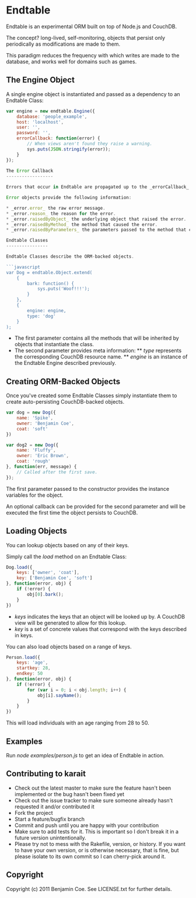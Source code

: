 Endtable
========

Endtable is an experimental ORM built on top of Node.js and CouchDB.

The concept? long-lived, self-monitoring, objects that persist only periodically as modifications are made to them.

This paradigm reduces the frequency with which writes are made to the database, and works well for domains such as games.

The Engine Object
-----------------

A single engine object is instantiated and passed as a dependency to an Endtable Class:

```javascript
var engine = new endtable.Engine({
	database: 'people_example',
	host: 'localhost',
	user: '',
	password: '',
	errorCallback: function(error) {
		// When views aren't found they raise a warning.
		sys.puts(JSON.stringify(error));
	}
});
 
The Error Callback
------------------

Errors that occur in Endtable are propagated up to the _errorCallback_ passed to the Engine's constructor.

Error objects provide the following information:

* _error.error_ the raw error message.
* _error.reason_ the reason for the error.
* _error.raisedByObject_ the underlying object that raised the error.
* _error.raisedByMethod_ the method that caused the error.
* _error.raisedByParameters_ the parameters passed to the method that caused the error.

Endtable Classes
----------------

Endtable Classes describe the ORM-backed objects.

```javascript
var Dog = endtable.Object.extend(
	{
		bark: function() {
			sys.puts('Woof!!!');
		}
	},
	{
		engine: engine,
		type: 'dog'
	}
);
```

* The first parameter contains all the methods that will be inherited by objects that instantiate the class.
* The second parameter provides meta information:
** _type_ represents the corresponding CouchDB resource name.
** _engine_ is an instance of the Endtable Engine described previously.

Creating ORM-Backed Objects
---------------------------

Once you've created some Endtable Classes simply instantiate them to create auto-persisting CouchDB-backed objects.

```javascript
var dog = new Dog({
	name: 'Spike',
	owner: 'Benjamin Coe',
	coat: 'soft'
})

var dog2 = new Dog({
	name: 'Fluffy',
	owner: 'Eric Brown',
	coat: 'rough'
}, function(err, message) {
	// Called after the first save.
});
```

The first parameter passed to the constructor provides the instance variables for the object.

An optional callback can be provided for the second parameter and will be executed the first time the object persists to CouchDB.

Loading Objects
---------------

You can lookup objects based on any of their keys.

Simply call the _load_ method on an Endtable Class:


```javascript
Dog.load({
	keys: ['owner', 'coat'],
	key: ['Benjamin Coe', 'soft']
}, function(error, obj) {
	if (!error) {
		obj[0].bark();
	}
})
```

* _keys_ indicates the keys that an object will be looked up by. A CouchDB view will be generated to allow for this lookup.
* _key_ is a set of concrete values that correspond with the keys described in keys.

You can also load objects based on a range of keys.

```javascript
Person.load({
	keys: 'age',
	startkey: 28,
	endkey: 50
}, function(error, obj) {
	if (!error) {
		for (var i = 0; i < obj.length; i++) {
			obj[i].sayName();
		}
	}
})
```

This will load individuals with an age ranging from 28 to 50.

Examples
--------

Run _node examples/person.js_ to get an idea of Endtable in action.

Contributing to karait
----------------------
 
* Check out the latest master to make sure the feature hasn't been implemented or the bug hasn't been fixed yet
* Check out the issue tracker to make sure someone already hasn't requested it and/or contributed it
* Fork the project
* Start a feature/bugfix branch
* Commit and push until you are happy with your contribution
* Make sure to add tests for it. This is important so I don't break it in a future version unintentionally.
* Please try not to mess with the Rakefile, version, or history. If you want to have your own version, or is otherwise necessary, that is fine, but please isolate to its own commit so I can cherry-pick around it.

Copyright
---------

Copyright (c) 2011 Benjamin Coe. See LICENSE.txt for
further details.